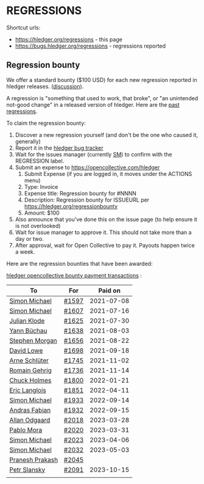 # REGRESSIONS

<!-- <div class=pagetoc> -->

<!-- <\!-- toc -\-> -->
<!-- </div> -->

Shortcut urls:

- <https://hledger.org/regressions> - this page
- <https://bugs.hledger.org/regressions> - regressions reported


## Regression bounty

We offer a standard bounty ($100 USD) for each new regression reported in hledger releases.
([discussion](https://github.com/simonmichael/hledger/issues/1570)).

A regression is "something that used to work, that broke", or "an
unintended not-good change" in a released version of hledger.
Here are the [past regressions](https://github.com/simonmichael/hledger/issues?q=label%3Aregression%21).

To claim the regression bounty:

1. Discover a new regression yourself (and don't be the one who caused it, generally)
3. Report it in the [hledger bug tracker](http://bugs.hledger.org)
4. Wait for the issues manager (currently [SM](https://joyful.com)) to confirm with the REGRESSION label.
5. Submit an expense to https://opencollective.com/hledger
   1. Submit Expense (if you are logged in, it moves under the ACTIONS menu) 
   2. Type: Invoice
   3. Expense title: Regression bounty for #NNNN
   4. Description: Regression bounty for ISSUEURL per https://hledger.org/regressionbounty
   5. Amount: $100
6. Also announce that you've done this on the issue page (to help ensure it is not overlooked)
7. Wait for issue manager to approve it. This should not take more than a day or two.
8. After approval, wait for Open Collective to pay it. Payouts happen twice a week.

Here are the regression bounties that have been awarded:

[hledger opencollective bounty payment transactions](https://opencollective.com/hledger/transactions?kind=EXPENSE&amount=50-500) :

| To                                                                    | For                                                          | Paid on    |
|-----------------------------------------------------------------------|--------------------------------------------------------------|------------|
| [Simon Michael](https://opencollective.com/hledger/expenses/44939)    | [#1597](https://github.com/simonmichael/hledger/issues/1597) | 2021-07-08 |
| [Simon Michael](https://opencollective.com/hledger/expenses/45547)    | [#1607](https://github.com/simonmichael/hledger/issues/1607) | 2021-07-16 |
| [Julian Klode](https://opencollective.com/hledger/expenses/46431)     | [#1625](https://github.com/simonmichael/hledger/issues/1625) | 2021-07-30 |
| [Yann Büchau](https://opencollective.com/hledger/expenses/46918)      | [#1638](https://github.com/simonmichael/hledger/issues/1638) | 2021-08-03 |
| [Stephen Morgan](https://opencollective.com/hledger/expenses/48246)   | [#1656](https://github.com/simonmichael/hledger/issues/1656) | 2021-08-22 |
| [David Lowe](https://opencollective.com/hledger/expenses/50380)       | [#1698](https://github.com/simonmichael/hledger/issues/1698) | 2021-09-18 |
| [Arne Schlüter](https://opencollective.com/hledger/expenses/54446)    | [#1745](https://github.com/simonmichael/hledger/issues/1745) | 2021-11-02 |
| [Romain Gehrig](https://opencollective.com/hledger/expenses/55510)    | [#1736](https://github.com/simonmichael/hledger/issues/1736) | 2021-11-14 |
| [Chuck Holmes](https://opencollective.com/hledger/expenses/61802)     | [#1800](https://github.com/simonmichael/hledger/issues/1800) | 2022-01-21 |
| [Eric Langlois](https://opencollective.com/hledger/expenses/72187)    | [#1851](https://github.com/simonmichael/hledger/issues/1851) | 2022-04-11 |
| [Simon Michael](https://opencollective.com/hledger/expenses/95068)    | [#1933](https://github.com/simonmichael/hledger/issues/1933) | 2022-09-14 |
| [Andras Fabian](https://opencollective.com/hledger/expenses/95112)    | [#1932](https://github.com/simonmichael/hledger/issues/1932) | 2022-09-15 |
| [Allan Odgaard](https://opencollective.com/hledger/expenses/130591)   | [#2018](https://github.com/simonmichael/hledger/issues/2018) | 2023-03-28 |
| [Pablo Mora](https://opencollective.com/hledger/expenses/131350)      | [#2020](https://github.com/simonmichael/hledger/issues/2020) | 2023-03-31 |
| [Simon Michael](https://opencollective.com/hledger/expenses/132635)   | [#2023](https://github.com/simonmichael/hledger/issues/2023) | 2023-04-06 |
| [Simon Michael](https://opencollective.com/hledger/expenses/137410)   | [#2032](https://github.com/simonmichael/hledger/issues/2032) | 2023-05-03 |
| [Pranesh Prakash](https://opencollective.com/hledger/expenses/150171) | [#2045](https://github.com/simonmichael/hledger/issues/2045) |            |
| [Petr Slansky](https://opencollective.com/hledger/expenses/166632)    | [#2091](https://github.com/simonmichael/hledger/issues/2091) | 2023-10-15 |
|                                                                       |                                                              |            |
